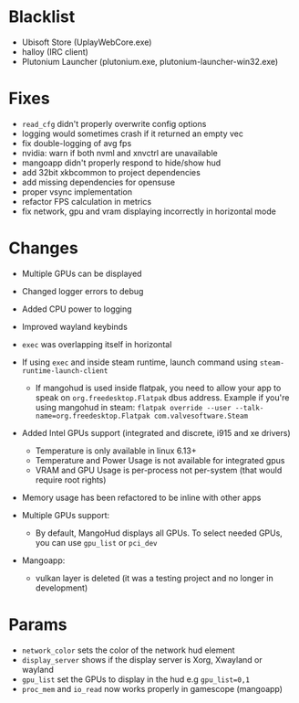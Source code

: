 # Blacklist
- Ubisoft Store (UplayWebCore.exe)
- halloy (IRC client)
- Plutonium Launcher (plutonium.exe, plutonium-launcher-win32.exe)

# Fixes
- `read_cfg` didn't properly overwrite config options
- logging would sometimes crash if it returned an empty vec
- fix double-logging of avg fps
- nvidia: warn if both nvml and xnvctrl are unavailable
- mangoapp didn't properly respond to hide/show hud
- add 32bit xkbcommon to project dependencies
- add missing dependencies for opensuse
- proper vsync implementation
- refactor FPS calculation in metrics
- fix network, gpu and vram displaying incorrectly in horizontal mode

# Changes
- Multiple GPUs can be displayed
- Changed logger errors to debug
- Added CPU power to logging
- Improved wayland keybinds
- `exec` was overlapping itself in horizontal
- If using `exec` and inside steam runtime, launch command using `steam-runtime-launch-client`
  - If mangohud is used inside flatpak, you need to allow your app to speak on `org.freedesktop.Flatpak` dbus address.
    Example if you're using mangohud in steam: `flatpak override --user --talk-name=org.freedesktop.Flatpak com.valvesoftware.Steam`

- Added Intel GPUs support (integrated and discrete, i915 and xe drivers)
  - Temperature is only available in linux 6.13+
  - Temperature and Power Usage is not available for integrated gpus
  - VRAM and GPU Usage is per-process not per-system (that would require root rights)

- Memory usage has been refactored to be inline with other apps

- Multiple GPUs support:
    - By default, MangoHud displays all GPUs. To select needed GPUs, you can use `gpu_list` or `pci_dev`

- Mangoapp:
  - vulkan layer is deleted (it was a testing project and no longer in development)

# Params
- `network_color`  sets the color of the network hud element
- `display_server` shows if the display server is Xorg, Xwayland or wayland
- `gpu_list` set the GPUs to display in the hud e.g `gpu_list=0,1`
- `proc_mem` and `io_read` now works properly in gamescope (mangoapp)
